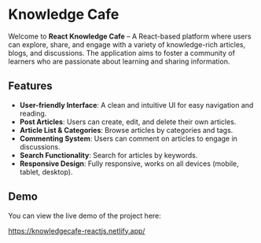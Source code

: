 # Knowledge Cafe

Welcome to **React Knowledge Cafe** – A React-based platform where users can explore, share, and engage with a variety of knowledge-rich articles, blogs, and discussions. The application aims to foster a community of learners who are passionate about learning and sharing information.


## Features

- **User-friendly Interface**: A clean and intuitive UI for easy navigation and reading.
- **Post Articles**: Users can create, edit, and delete their own articles.
- **Article List & Categories**: Browse articles by categories and tags.
- **Commenting System**: Users can comment on articles to engage in discussions.
- **Search Functionality**: Search for articles by keywords.
- **Responsive Design**: Fully responsive, works on all devices (mobile, tablet, desktop).

## Demo

 You can view the live demo of the project here: 

 https://knowledgecafe-reactjs.netlify.app/

